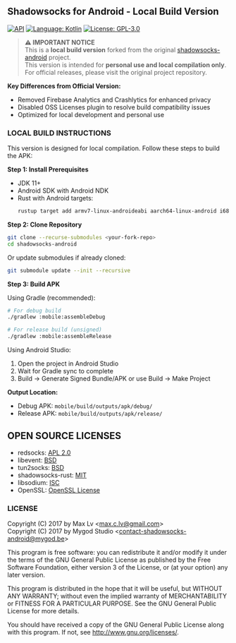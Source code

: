 ## Shadowsocks for Android - Local Build Version

[![API](https://img.shields.io/badge/API-23%2B-brightgreen.svg?style=flat)](https://android-arsenal.com/api?level=23)
[![Language: Kotlin](https://img.shields.io/github/languages/top/shadowsocks/shadowsocks-android.svg)](https://github.com/shadowsocks/shadowsocks-android/search?l=kotlin)
[![License: GPL-3.0](https://img.shields.io/badge/license-GPL--3.0-orange.svg)](https://www.gnu.org/licenses/gpl-3.0)

> **⚠️ IMPORTANT NOTICE**  
> This is a **local build version** forked from the original [shadowsocks-android](https://github.com/cocomine/shadowsocks-android) project.  
> This version is intended for **personal use and local compilation only**.  
> For official releases, please visit the original project repository.

**Key Differences from Official Version:**
- Removed Firebase Analytics and Crashlytics for enhanced privacy
- Disabled OSS Licenses plugin to resolve build compatibility issues
- Optimized for local development and personal use


### LOCAL BUILD INSTRUCTIONS

This version is designed for local compilation. Follow these steps to build the APK:

**Step 1: Install Prerequisites**
* JDK 11+
* Android SDK with Android NDK
* Rust with Android targets:
  ```bash
  rustup target add armv7-linux-androideabi aarch64-linux-android i686-linux-android x86_64-linux-android
  ```

**Step 2: Clone Repository**
```bash
git clone --recurse-submodules <your-fork-repo>
cd shadowsocks-android
```
Or update submodules if already cloned:
```bash
git submodule update --init --recursive
```

**Step 3: Build APK**

Using Gradle (recommended):
```bash
# For debug build
./gradlew :mobile:assembleDebug

# For release build (unsigned)
./gradlew :mobile:assembleRelease
```

Using Android Studio:
1. Open the project in Android Studio
2. Wait for Gradle sync to complete
3. Build → Generate Signed Bundle/APK or use Build → Make Project

**Output Location:**
- Debug APK: `mobile/build/outputs/apk/debug/`
- Release APK: `mobile/build/outputs/apk/release/`

## OPEN SOURCE LICENSES

<ul>
    <li>redsocks: <a href="https://github.com/shadowsocks/redsocks/blob/shadowsocks-android/README">APL 2.0</a></li>
    <li>libevent: <a href="https://github.com/shadowsocks/libevent/blob/master/LICENSE">BSD</a></li>
    <li>tun2socks: <a href="https://github.com/shadowsocks/badvpn/blob/shadowsocks-android/COPYING">BSD</a></li>
    <li>shadowsocks-rust: <a href="https://github.com/shadowsocks/shadowsocks-rust/blob/master/LICENSE">MIT</a></li>
    <li>libsodium: <a href="https://github.com/jedisct1/libsodium/blob/master/LICENSE">ISC</a></li>
    <li>OpenSSL: <a href="https://www.openssl.org/source/license-openssl-ssleay.txt">OpenSSL License</a></li>
</ul>


### LICENSE

Copyright (C) 2017 by Max Lv <<max.c.lv@gmail.com>>  
Copyright (C) 2017 by Mygod Studio <<contact-shadowsocks-android@mygod.be>>

This program is free software: you can redistribute it and/or modify
it under the terms of the GNU General Public License as published by
the Free Software Foundation, either version 3 of the License, or
(at your option) any later version.

This program is distributed in the hope that it will be useful,
but WITHOUT ANY WARRANTY; without even the implied warranty of
MERCHANTABILITY or FITNESS FOR A PARTICULAR PURPOSE.  See the
GNU General Public License for more details.

You should have received a copy of the GNU General Public License
along with this program. If not, see <http://www.gnu.org/licenses/>.
